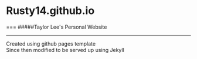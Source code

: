 Rusty14.github.io
===
===
#####Taylor Lee's Personal Website
***

Created using github pages template   
Since then modified to be served up using Jekyll

